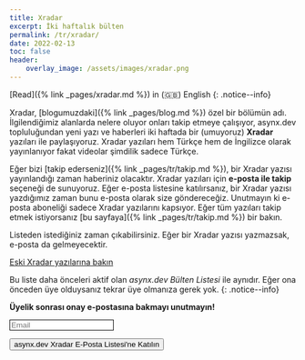```yaml
---
title: Xradar
excerpt: İki haftalık bülten
permalink: /tr/xradar/
date: 2022-02-13
toc: false
header:
    overlay_image: /assets/images/xradar.png
---
```


[Read]({% link _pages/xradar.md %}) in (🇬🇧) English
{: .notice--info}

Xradar, [blogumuzdaki]({% link _pages/blog.md %}) özel bir bölümün adı.
İlgilendiğimiz alanlarda nelere oluyor onları takip etmeye çalışıyor, asynx.dev
topluluğundan yeni yazı ve haberleri iki haftada bir (umuyoruz) **Xradar**
yazıları ile paylaşıyoruz. Xradar yazıları hem Türkçe hem de İngilizce olarak
yayınlanıyor fakat videolar şimdilik sadece Türkçe.

Eğer bizi
[takip ederseniz]({% link _pages/tr/takip.md %}),
bir Xradar yazısı yayınlandığı zaman haberiniz olacaktır.
Xradar yazıları için **e-posta ile takip** seçeneği de sunuyoruz. Eğer e-posta
listesine katılırsanız, bir Xradar yazısı yazdığımız zaman bunu e-posta olarak
size göndereceğiz. Unutmayın ki e-posta aboneliği sadece Xradar yazılarını
kapsıyor. Eğer tüm yazıları takip etmek istiyorsanız
[bu sayfaya]({% link
_pages/tr/takip.md %})
bir bakın.

Listeden istediğiniz zaman çıkabilirsiniz. Eğer bir Xradar yazısı yazmazsak,
e-posta da gelmeyecektir.

[Eski Xradar yazılarına bakın](/blog/categories/xradar/)

Bu liste daha önceleri aktif olan *asynx.dev Bülten Listesi* ile aynıdır. Eğer
ona önceden üye olduysanız tekrar üye olmanıza gerek yok.
{: .notice--info}

**Üyelik sonrası onay e-postasına bakmayı unutmayın!**
<!--markdownlint-disable MD033 MD013-->
<form method="post" action="https://sendfox.com/form/36wnp9/1jxx0e" class="sendfox-form" id="1jxx0e" data-async="true" data-recaptcha="true">
<p><input type="email" placeholder="Email" name="email" required style="box-sizing: border-box; border: 1px solid;"/></p>
<!-- no botz please -->
<div style="position: absolute; left: -5000px;" aria-hidden="true"><input type="text" name="a_password" tabindex="-1" value="" autocomplete="off" /></div>
<p><button type="submit" class="md-button md-button--primary">asynx.dev Xradar E-Posta Listesi'ne Katılın</button></p>
</form>
<script src="https://sendfox.com/js/form.js"></script>
<!--markdownlint-enable MD033 MD013-->
